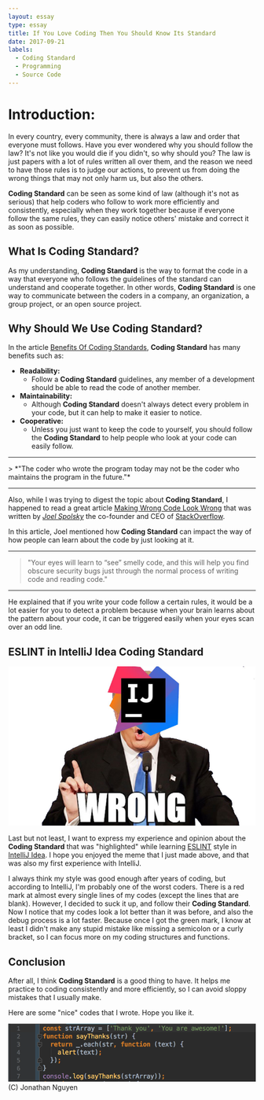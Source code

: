 ```yaml
---
layout: essay
type: essay
title: If You Love Coding Then You Should Know Its Standard
date: 2017-09-21
labels:
  - Coding Standard
  - Programming
  - Source Code
---
```


# Introduction:

In every country, every community, there is always a law and order that everyone must follows. Have you ever wondered why you should follow the law? It's not like you would die if you didn't, so why should you? The law is just papers with a lot of rules written all over them, and the reason we need to have those rules is to judge our actions, to prevent us from doing the wrong things that may not only harm us, but also the others. 

**Coding Standard** can be seen as some kind of law (although it's not as serious) that help coders who follow to work more efficiently and consistently, especially when they work together because if everyone follow the same rules, they can easily notice others' mistake and correct it as soon as possible.

## What Is Coding Standard?

As my understanding, **Coding Standard** is the way to format the code in a way that everyone who follows the guidelines of the standard can understand and cooperate together. In other words, **Coding Standard** is one way to communicate between the coders in a company, an organization, a group project, or an open source project. 

## Why Should We Use Coding Standard?

In the article [Benefits Of Coding Standards](http://www.valid-computing.com/benefits-of-coding-standards.html), **Coding Standard** has many benefits such as:
* **Readability:** 
	- Follow a **Coding Standard** guidelines, any member of a development should be able to read the code of another member.
* **Maintainability:** 
	- Although **Coding Standard** doesn't always detect every problem in your code, but it can help to make it easier to notice.
* **Cooperative:**
	- Unless you just want to keep the code to yourself, you should follow the **Coding Standard** to help people who look at your code can easily follow.
<hr>
> *"The coder who wrote the program today may not be the coder who maintains the program in the future."*
<hr>	

Also, while I was trying to digest the topic about **Coding Standard**, I happened to read a great article [Making Wrong Code Look Wrong](https://www.joelonsoftware.com/2005/05/11/making-wrong-code-look-wrong/) that was written by [_Joel Spolsky_](https://www.joelonsoftware.com/author/joelonsoftware/) the co-founder and CEO of [StackOverflow](https://stackoverflow.com).

In this article, Joel mentioned how **Coding Standard** can impact the way of how people can learn about the code by just looking at it.

<hr>

> "Your eyes will learn to “see” smelly code, and this will help you find obscure security bugs just through the normal process of writing code and reading code."

<hr/>

He explained that if you write your code follow a certain rules, it would be a lot easier for you to detect a problem because when your brain learns about the pattern about your code, it can be triggered easily when your eyes scan over an odd line.

## ESLINT in  IntelliJ Idea Coding Standard
<div class="ui medium rounded images">
	<img ui image src="../images/intellij.jpg">
</div>

Last but not least, I want to express my experience and opinion about the **Coding Standard** that was "highlighted" while learning [ESLINT](https://eslint.org) style in [IntelliJ Idea](https://www.jetbrains.com/idea/?fromMenu). I hope you enjoyed the meme that I just made above, and that was also my first experience with IntelliJ.

I always think my style was good enough after years of coding, but according to IntelliJ, I'm probably one of the worst coders.  There is a red mark at almost every single lines of my codes (except the lines that are blank).  However, I decided to suck it up, and follow their **Coding Standard**. Now I notice that my codes look a lot better than it was before, and also the debug process is a lot faster. Because once I got the green mark, I know at least I didn't make any stupid mistake like missing a semicolon or a curly bracket, so I can focus more on my coding structures and functions. 

## Conclusion

After all, I think **Coding Standard** is a good thing to have. It helps me practice to coding consistently and more efficiently, so I can avoid sloppy mistakes that I usually make. 

Here are some "nice" codes that I wrote. Hope you like it.

<div class="ui large rounded images">
	<img ui image src="../images/thankyou.png">
</div>
(C) Jonathan Nguyen

<br>
